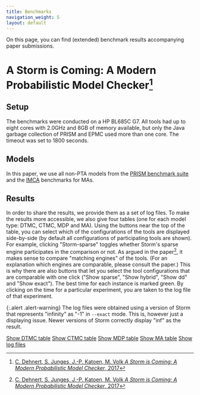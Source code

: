 ```yaml
---
title: Benchmarks
navigation_weight: 5
layout: default
---
```


On this page, you can find (extended) benchmark results accompanying paper submissions.

# A Storm is Coming: A Modern Probabilistic Model Checker[^1]

## Setup

The benchmarks were conducted on a HP BL685C G7. All tools had up to eight cores with 2.0GHz and 8GB of memory available, but only the Java garbage collection of PRISM and EPMC used more than one core. The timeout was set to 1800 seconds.

## Models

In this paper, we use all non-PTA models from the [PRISM benchmark suite](http://www.prismmodelchecker.org/benchmarks/) and the [IMCA](https://github.com/buschko/imca) benchmarks for MAs.

## Results
In order to share the results, we provide them as a set of log files. To make the results more accessible, we also give four tables (one for each model type: DTMC, CTMC, MDP and MA). Using the buttons near the top of the table, you can select which of the configurations of the tools are displayed side-by-side (by default all configurations of participating tools are shown). For example, clicking "Storm-sparse" toggles whether Storm's sparse engine participates in the comparison or not. As argued in the paper[^1], it makes sense to compare "matching engines" of the tools. (For an explanation which engines are comparable, please consult the paper.) This is why there are also buttons that let you select the tool configurations that are comparable with one click ("Show sparse", "Show hybrid", "Show dd" and "Show exact"). The best time for each instance is marked green. By clicking on the time for a particular experiment, you are taken to the log file of that experiment. 

{:.alert .alert-warning}
The log files were obtained using a version of Storm that represents "infinity" as "-1" in `--exact` mode. This is,
however just a displaying issue. Newer versions of Storm correctly display "inf" as the result.

<a target="_blank" href="https://moves-rwth.github.io/storm-benchmark-logs/docs/index_dtmc.html" class="btn btn-primary btn-md active" role="button">Show DTMC table</a>
<a target="_blank" href="https://moves-rwth.github.io/storm-benchmark-logs/docs/index_ctmc.html" class="btn btn-primary btn-md active" role="button">Show CTMC table</a>
<a target="_blank" href="https://moves-rwth.github.io/storm-benchmark-logs/docs/index_mdp.html" class="btn btn-primary btn-md active" role="button">Show MDP table</a>
<a target="_blank" href="https://moves-rwth.github.io/storm-benchmark-logs/docs/index_ma.html" class="btn btn-primary btn-md active" role="button">Show MA table</a>
<a target="_blank" href="https://www.github.com/moves-rwth/storm-benchmark-logs/" class="btn btn-primary btn-md active" role="button">Show log files</a>

[^1]: [C. Dehnert, S. Junges, J.-P. Katoen, M. Volk *A Storm is Coming: A Modern Probabilistic Model Checker*, 2017](https://arxiv.org/abs/1702.04311)
